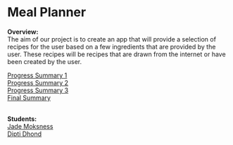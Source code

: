 # Meal Planner
**Overview:**<br>
The aim of our project is to create an app that will provide a selection of 
recipes for the user based on a few ingredients that are provided by the user. 
These recipes will be recipes that are drawn from the internet or have been
created by the user.

[Progress Summary 1](https://gitlab.cs.wwu.edu/dhondd/meal-planner/wikis/Summary)<br>
[Progress Summary 2](https://gitlab.cs.wwu.edu/dhondd/meal-planner/wikis/Progress-Summary-2)<br>
[Progress Summary 3](https://gitlab.cs.wwu.edu/dhondd/meal-planner/wikis/Progress-Summary-3)<br>
[Final Summary](https://gitlab.cs.wwu.edu/dhondd/meal-planner/wikis/Final-Summary)<br>
<br>

**Students:**<br>
[Jade Moksness](https://gitlab.cs.wwu.edu/dhondd/meal-planner/wikis/Jade's-Time-Log)<br>
[Dipti Dhond](https://gitlab.cs.wwu.edu/dhondd/meal-planner/wikis/home)

